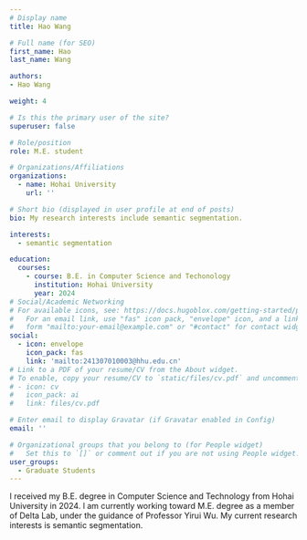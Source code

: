 ```yaml
---
# Display name
title: Hao Wang

# Full name (for SEO)
first_name: Hao
last_name: Wang

authors:
- Hao Wang

weight: 4

# Is this the primary user of the site?
superuser: false

# Role/position
role: M.E. student

# Organizations/Affiliations
organizations:
  - name: Hohai University
    url: ''

# Short bio (displayed in user profile at end of posts)
bio: My research interests include semantic segmentation.

interests:
  - semantic segmentation

education:
  courses:
    - course: B.E. in Computer Science and Techonology
      institution: Hohai University
      year: 2024
# Social/Academic Networking
# For available icons, see: https://docs.hugoblox.com/getting-started/page-builder/#icons
#   For an email link, use "fas" icon pack, "envelope" icon, and a link in the
#   form "mailto:your-email@example.com" or "#contact" for contact widget.
social:
  - icon: envelope
    icon_pack: fas
    link: 'mailto:241307010003@hhu.edu.cn'
# Link to a PDF of your resume/CV from the About widget.
# To enable, copy your resume/CV to `static/files/cv.pdf` and uncomment the lines below.
# - icon: cv
#   icon_pack: ai
#   link: files/cv.pdf

# Enter email to display Gravatar (if Gravatar enabled in Config)
email: ''

# Organizational groups that you belong to (for People widget)
#   Set this to `[]` or comment out if you are not using People widget.
user_groups:
  - Graduate Students
---
```


I received my B.E. degree in Computer Science and Technology from Hohai University in 2024. l am currently working toward M.E. degree as a member of Delta Lab, under the guidance of Professor Yirui Wu. My current research interests is semantic segmentation.
